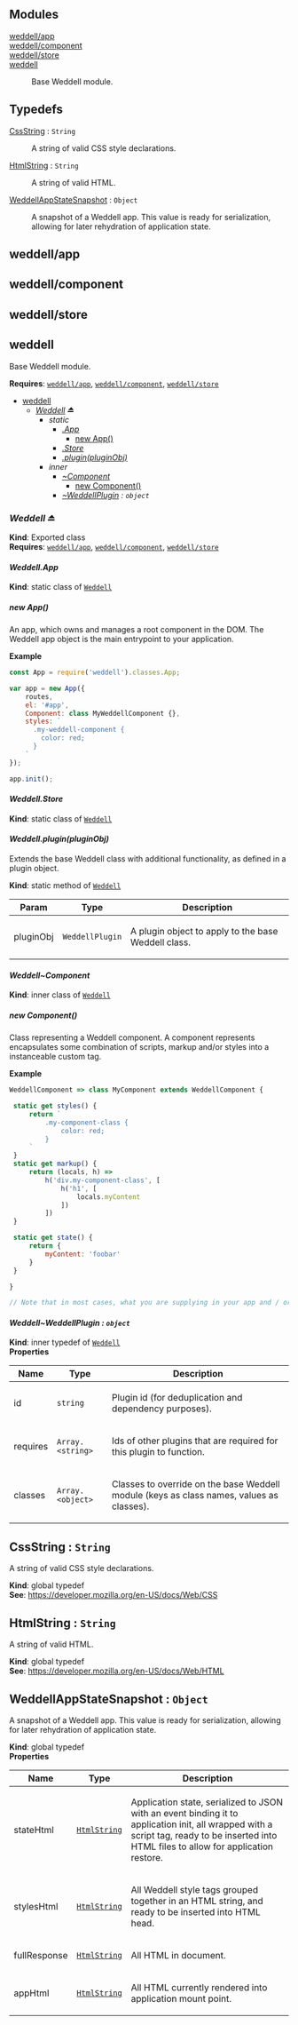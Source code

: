 ## Modules

<dl>
<dt><a href="#module_weddell/app">weddell/app</a></dt>
<dd></dd>
<dt><a href="#module_weddell/component">weddell/component</a></dt>
<dd></dd>
<dt><a href="#module_weddell/store">weddell/store</a></dt>
<dd></dd>
<dt><a href="#module_weddell">weddell</a></dt>
<dd><p>Base Weddell module.</p>
</dd>
</dl>

## Typedefs

<dl>
<dt><a href="#CssString">CssString</a> : <code>String</code></dt>
<dd><p>A string of valid CSS style declarations.</p>
</dd>
<dt><a href="#HtmlString">HtmlString</a> : <code>String</code></dt>
<dd><p>A string of valid HTML.</p>
</dd>
<dt><a href="#WeddellAppStateSnapshot">WeddellAppStateSnapshot</a> : <code>Object</code></dt>
<dd><p>A snapshot of a Weddell app. This value is ready for serialization, allowing for later rehydration of application state.</p>
</dd>
</dl>

<a name="module_weddell/app"></a>

## weddell/app
<a name="module_weddell/component"></a>

## weddell/component
<a name="module_weddell/store"></a>

## weddell/store
<a name="module_weddell"></a>

## weddell
Base Weddell module.

**Requires**: [<code>weddell/app</code>](#module_weddell/app), [<code>weddell/component</code>](#module_weddell/component), [<code>weddell/store</code>](#module_weddell/store)  

* [weddell](#module_weddell)
    * *[Weddell](#exp_module_weddell--Weddell) ⏏*
        * _static_
            * *[.App](#module_weddell--Weddell.App)*
                * [new App()](#new_module_weddell--Weddell.App_new)
            * *[.Store](#module_weddell--Weddell.Store)*
            * *[.plugin(pluginObj)](#module_weddell--Weddell.plugin)*
        * _inner_
            * *[~Component](#module_weddell--Weddell..Component)*
                * [new Component()](#new_module_weddell--Weddell..Component_new)
            * *[~WeddellPlugin](#module_weddell--Weddell..WeddellPlugin) : <code>object</code>*

<a name="exp_module_weddell--Weddell"></a>

### *Weddell ⏏*
**Kind**: Exported class  
**Requires**: [<code>weddell/app</code>](#module_weddell/app), [<code>weddell/component</code>](#module_weddell/component), [<code>weddell/store</code>](#module_weddell/store)  
<a name="module_weddell--Weddell.App"></a>

#### *Weddell.App*
**Kind**: static class of [<code>Weddell</code>](#exp_module_weddell--Weddell)  
<a name="new_module_weddell--Weddell.App_new"></a>

##### new App()
An app, which owns and manages a root component in the DOM. The Weddell app object is the main entrypoint to your application.

**Example**  
```js
const App = require('weddell').classes.App;

var app = new App({
    routes,
    el: '#app',
    Component: class MyWeddellComponent {},
    styles: `
      .my-weddell-component {
        color: red;
      }
    `
});

app.init();
```
<a name="module_weddell--Weddell.Store"></a>

#### *Weddell.Store*
**Kind**: static class of [<code>Weddell</code>](#exp_module_weddell--Weddell)  
<a name="module_weddell--Weddell.plugin"></a>

#### *Weddell.plugin(pluginObj)*
Extends the base Weddell class with additional functionality, as defined in a plugin object.

**Kind**: static method of [<code>Weddell</code>](#exp_module_weddell--Weddell)  
<table>
  <thead>
    <tr>
      <th>Param</th><th>Type</th><th>Description</th>
    </tr>
  </thead>
  <tbody>
<tr>
    <td>pluginObj</td><td><code>WeddellPlugin</code></td><td><p>A plugin object to apply to the base Weddell class.</p>
</td>
    </tr>  </tbody>
</table>

<a name="module_weddell--Weddell..Component"></a>

#### *Weddell~Component*
**Kind**: inner class of [<code>Weddell</code>](#exp_module_weddell--Weddell)  
<a name="new_module_weddell--Weddell..Component_new"></a>

##### new Component()
Class representing a Weddell component. A component represents encapsulates some combination of scripts, markup and/or styles into a instanceable custom tag.

**Example**  
```js
WeddellComponent => class MyComponent extends WeddellComponent {

 static get styles() {
     return `
         .my-component-class {
             color: red;
         }
     `
 }
 static get markup() {
     return (locals, h) =>
         h('div.my-component-class', [
             h('h1', [
                 locals.myContent
             ])
         ])
 }

 static get state() {
     return {
         myContent: 'foobar'
     }
 }

}

// Note that in most cases, what you are supplying in your app and / or child components is a component reference itself, but a factory function that will receive the base WeddellComponent class. The WeddellComponent class should never be required directly. 
```
<a name="module_weddell--Weddell..WeddellPlugin"></a>

#### *Weddell~WeddellPlugin : <code>object</code>*
**Kind**: inner typedef of [<code>Weddell</code>](#exp_module_weddell--Weddell)  
**Properties**

<table>
  <thead>
    <tr>
      <th>Name</th><th>Type</th><th>Description</th>
    </tr>
  </thead>
  <tbody>
<tr>
    <td>id</td><td><code>string</code></td><td><p>Plugin id (for deduplication and dependency purposes).</p>
</td>
    </tr><tr>
    <td>requires</td><td><code>Array.&lt;string&gt;</code></td><td><p>Ids of other plugins that are required for this plugin to function.</p>
</td>
    </tr><tr>
    <td>classes</td><td><code>Array.&lt;object&gt;</code></td><td><p>Classes to override on the base Weddell module (keys as class names, values as classes).</p>
</td>
    </tr>  </tbody>
</table>

<a name="CssString"></a>

## CssString : <code>String</code>
A string of valid CSS style declarations.

**Kind**: global typedef  
**See**: https://developer.mozilla.org/en-US/docs/Web/CSS  
<a name="HtmlString"></a>

## HtmlString : <code>String</code>
A string of valid HTML.

**Kind**: global typedef  
**See**: https://developer.mozilla.org/en-US/docs/Web/HTML  
<a name="WeddellAppStateSnapshot"></a>

## WeddellAppStateSnapshot : <code>Object</code>
A snapshot of a Weddell app. This value is ready for serialization, allowing for later rehydration of application state.

**Kind**: global typedef  
**Properties**

<table>
  <thead>
    <tr>
      <th>Name</th><th>Type</th><th>Description</th>
    </tr>
  </thead>
  <tbody>
<tr>
    <td>stateHtml</td><td><code><a href="#HtmlString">HtmlString</a></code></td><td><p>Application state, serialized to JSON with an event binding it to application init, all wrapped with a script tag, ready to be inserted into HTML files to allow for application restore.</p>
</td>
    </tr><tr>
    <td>stylesHtml</td><td><code><a href="#HtmlString">HtmlString</a></code></td><td><p>All Weddell style tags grouped together in an HTML string, and ready to be inserted into HTML head.</p>
</td>
    </tr><tr>
    <td>fullResponse</td><td><code><a href="#HtmlString">HtmlString</a></code></td><td><p>All HTML in document.</p>
</td>
    </tr><tr>
    <td>appHtml</td><td><code><a href="#HtmlString">HtmlString</a></code></td><td><p>All HTML currently rendered into application mount point.</p>
</td>
    </tr>  </tbody>
</table>

